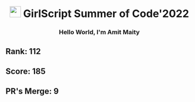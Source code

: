 <h1 align="center"><img src="https://emojis.slackmojis.com/emojis/images/1531849430/4246/blob-sunglasses.gif?1531849430" width="30"/> GirlScript Summer of Code'2022</h1>
<h3 align="center">Hello World, I'm Amit Maity</h3>

<h2>Rank: 112</h2>
<h2>Score: 185</h2>
<h2>PR's Merge: 9</h2>
